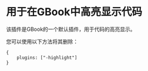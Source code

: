 # 用于在GBook中高亮显示代码

该插件是GBook的一个默认插件，用于代码的高亮显示。

您可以使用以下方法将其删除：

```
{
    plugins: ["-highlight"]
}
```


